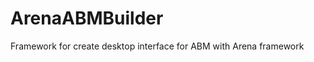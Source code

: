 ArenaABMBuilder
===============

Framework for create desktop interface for ABM with Arena framework
